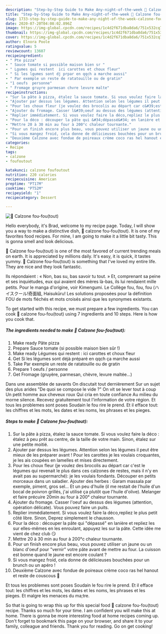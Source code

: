 ```yaml
---
description: "Step-by-Step Guide to Make Any-night-of-the-week 🌺 Calzone fou-fou(tout)"
title: "Step-by-Step Guide to Make Any-night-of-the-week 🌺 Calzone fou-fou(tout)"
slug: 1733-step-by-step-guide-to-make-any-night-of-the-week-calzone-fou-foutout
date: 2020-07-20T04:08:02.896Z
image: https://img-global.cpcdn.com/recipes/1c4d2f671dba8da6/751x532cq70/🌺-calzone-fou-foutout-photo-principale-de-la-recette.jpg
thumbnail: https://img-global.cpcdn.com/recipes/1c4d2f671dba8da6/751x532cq70/🌺-calzone-fou-foutout-photo-principale-de-la-recette.jpg
cover: https://img-global.cpcdn.com/recipes/1c4d2f671dba8da6/751x532cq70/🌺-calzone-fou-foutout-photo-principale-de-la-recette.jpg
author: Elnora Poole
ratingvalue: 5
reviewcount: 13607
recipeingredient:
- " Pte pizza"
- " Sauce tomate si possible maison bien sr "
- " Lgumes qui restent  ici carottes et choux fleur"
- " Si les lgumes sont dj prpar en qqch a marche aussi"
- " Par exemple un reste de ratatouille ou de gratin"
- "1 oeufs  personne"
- " Fromage gruyre parmesan chvre levure malte"
recipeinstructions:
- "Sur la pâte à pizza, étalez la sauce tomate. Si vous voulez faire la déco : étalez à peu prêt au centre, de la taille de votre main. Sinon, étalez sur une petite moitié."
- "Ajouter par dessus les légumes. Attention selon les légumes il peut être mieux de les préparer avant ! Pour les carottes je les voulais croquantes, je les ais coupées en lamelles et mises directement."
- "Pour les choux fleur (je voulez des brocolis au départ car c&#39;est le légumes qui revenait le plus dans ces calzones de restes, mais il n&#39;y en avait pas au supermarché): je les voulais fondants. Découper en petits morceaux dans un saladier. Ajouter des herbes : Garam massala par exemple, piment, gros sel... Et un peu d&#39;huile (il me restait de l&#39;huile d&#39;un bocal de poivron grillés, j&#39;ai utilisé ça plutôt que l&#39;huile d&#39;olive). Melanger et faire précuire 20min au four à 200° chaleur tournante."
- "Ajouter du fromage. Casser l&#39;oeuf au dessus des légumes (attention, opération délicate). Vous pouvez faire un puits."
- "Replier immédiatement. Si vous voulez faire la déco,repliez le plus petit côté libre. Sinon, Deprez simplement le chausson."
- "Pour la déco : découper la pâte qui &#34;dépassé&#34; en lanière et repliez les sur elles-mêmes en les enroulant, appuyez les sur la pâte. Cette idée me vient de chez club 😏"
- "Mettre 20 à 30 min au four à 200°c chaleur tournante."
- "Pour un finish encore plus beau, vous pouvez utiliser un jaune ou un blanc d&#39;oeuf pour &#34;vernir&#34; votre pâte avant de mettre au four. La cuisson est bonne quand le jaune est encore coulant ?"
- "Si vous mangez froid, cela donne de délicieuses bouchées pour un brunch ou un apéro !"
- "Deuxième Calzone avec fondue de poireaux crème coco ras hel hanout et reste de couscous 🤣"
categories:
- Recipe
tags:
- calzone
- foufoutout

katakunci: calzone foufoutout 
nutrition: 220 calories
recipecuisine: American
preptime: "PT17M"
cooktime: "PT52M"
recipeyield: "1"
recipecategory: Dessert

---
```



![🌺 Calzone fou-fou(tout)](https://img-global.cpcdn.com/recipes/1c4d2f671dba8da6/751x532cq70/🌺-calzone-fou-foutout-photo-principale-de-la-recette.jpg)

Hello everybody, it's Brad, welcome to my recipe page. Today, I will show you a way to make a distinctive dish, 🌺 calzone fou-fou(tout). It is one of my favorites food recipes. For mine, I am going to make it a little bit tasty. This is gonna smell and look delicious.

🌺 Calzone fou-fou(tout) is one of the most favored of current trending meals on earth. It is appreciated by millions daily. It's easy, it is quick, it tastes yummy. 🌺 Calzone fou-fou(tout) is something that I've loved my entire life. They are nice and they look fantastic.

Ils répondaient : « Non, bas su, bas savoir tu tout. » Et, comprenant sa peine et ses inquiétudes, eux qui avaient des mères là-bas, ils lui rendaient mille petits. Pour le manga d&#39;origine, voir Kimengumi. Le Collège fou, fou, fou (ハイスクール!奇面組, Haisukūru! Les solutions proposées pour la définition FOU de mots fléchés et mots croisés ainsi que les synonymes existants.


To get started with this recipe, we must prepare a few ingredients. You can cook 🌺 calzone fou-fou(tout) using 7 ingredients and 10 steps. Here is how you cook that.

<!--inarticleads1-->

##### The ingredients needed to make 🌺 Calzone fou-fou(tout):

1. Make ready  Pâte pizza
1. Prepare  Sauce tomate (si possible maison bien sûr !)
1. Make ready  Légumes qui restent : ici carottes et choux fleur
1. Get  Si les légumes sont déjà préparé en qqch ça marche aussi
1. Take  Par exemple un reste de ratatouille ou de gratin
1. Prepare 1 oeufs / personne
1. Get  Fromage (gruyère, parmesan, chèvre, levure maltée...)


Dans une assemblée de savants On discutait tout dernièrement Sur un sujet des plus arides &#34;De quoi se compose le vide ?&#34; On vit se lever tout à coup Un petit homme aux cheveux roux Qui cria en toute confiance Au milieu du morne silence. Recevez gratuitement tout l&#39;information de votre région. Et tous les problemes sont poses Soudain le fou rire le prend. Et il efface tout: les chiffres et les mots, les dates et les noms, les phrases et les pieges. 

<!--inarticleads2-->

##### Steps to make 🌺 Calzone fou-fou(tout):

1. Sur la pâte à pizza, étalez la sauce tomate. Si vous voulez faire la déco : étalez à peu prêt au centre, de la taille de votre main. Sinon, étalez sur une petite moitié.
1. Ajouter par dessus les légumes. Attention selon les légumes il peut être mieux de les préparer avant ! Pour les carottes je les voulais croquantes, je les ais coupées en lamelles et mises directement.
1. Pour les choux fleur (je voulez des brocolis au départ car c&#39;est le légumes qui revenait le plus dans ces calzones de restes, mais il n&#39;y en avait pas au supermarché): je les voulais fondants. Découper en petits morceaux dans un saladier. Ajouter des herbes : Garam massala par exemple, piment, gros sel... Et un peu d&#39;huile (il me restait de l&#39;huile d&#39;un bocal de poivron grillés, j&#39;ai utilisé ça plutôt que l&#39;huile d&#39;olive). Melanger et faire précuire 20min au four à 200° chaleur tournante.
1. Ajouter du fromage. Casser l&#39;oeuf au dessus des légumes (attention, opération délicate). Vous pouvez faire un puits.
1. Replier immédiatement. Si vous voulez faire la déco,repliez le plus petit côté libre. Sinon, Deprez simplement le chausson.
1. Pour la déco : découper la pâte qui &#34;dépassé&#34; en lanière et repliez les sur elles-mêmes en les enroulant, appuyez les sur la pâte. Cette idée me vient de chez club 😏
1. Mettre 20 à 30 min au four à 200°c chaleur tournante.
1. Pour un finish encore plus beau, vous pouvez utiliser un jaune ou un blanc d&#39;oeuf pour &#34;vernir&#34; votre pâte avant de mettre au four. La cuisson est bonne quand le jaune est encore coulant ?
1. Si vous mangez froid, cela donne de délicieuses bouchées pour un brunch ou un apéro !
1. Deuxième Calzone avec fondue de poireaux crème coco ras hel hanout et reste de couscous 🤣


Et tous les problemes sont poses Soudain le fou rire le prend. Et il efface tout: les chiffres et les mots, les dates et les noms, les phrases et les pieges. Et malgre les menaces du ma;tre. 

So that is going to wrap this up for this special food 🌺 calzone fou-fou(tout) recipe. Thanks so much for your time. I am confident you will make this at home. There is gonna be more interesting food at home recipes coming up. Don't forget to bookmark this page on your browser, and share it to your family, colleague and friends. Thank you for reading. Go on get cooking!

